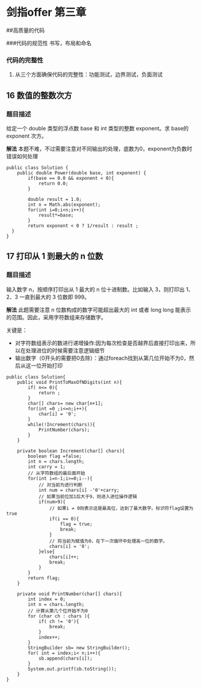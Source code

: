 # 剑指offer 第三章
##高质量的代码

###代码的规范性
书写，布局和命名

### 代码的完整性
1. 从三个方面确保代码的完整性：功能测试，边界测试，负面测试

## 16 数值的整数次方
### 题目描述
给定一个 double 类型的浮点数 base 和 int 类型的整数 exponent。求 base的 exponent 次方。

**解法**
本题不难，不过需要注意对不同输出的处理，底数为0，exponent为负数时错误如何处理


```
public class Solution {
    public double Power(double base, int exponent) {
        if(base == 0.0 && exponent < 0){
            return 0.0;
        }
        
        double result = 1.0;
        int n = Math.abs(exponent);
        for(int i=0;i<n;i++){
            result*=base;
        }
        return exponent < 0 ? 1/result : result ;
  }
}
```


## 17 打印从 1 到最大的 n 位数
### 题目描述
输入数字 n，按顺序打印出从 1 最大的 n 位十进制数。比如输入 3，则打印出 1、2、3 一直到最大的 3 位数即 999。


**解法**
此题需要注意 n 位数构成的数字可能超出最大的 int 或者 long long 能表示的范围。因此，采用字符数组来存储数字。

关键是：
- 对字符数组表示的数进行递增操作:因为每次检查是否越界后直接打印出来，所以在处理进位的时候需要注意逻辑细节
- 输出数字（0开头的需要把0去除）：通过foreach找到从第几位开始不为0，然后从这一位开始打印
```
public class Solution{
    public void PrintToMaxOfNDigits(int n){
        if( n<= 0){
            return ;
        }       
        char[] chars= new char[n+1];
        for(int =0 ;i<=n;i++){
            char[i] = '0';
        }
        while(!Increment(chars)){
            PrintNumber(chars);
        }
    }

    private boolean Increment(char[] chars){
        boolean flag =false;
        int n = chars.length;
        int carry = 1;
        // 从字符数组的最后面开始
        for(int i=n-1;i>=0;i--){
            // 对当前为进行判断
            int num = chars[i] -'0'+carry;
            // 如果当前位加1后大于9，则进入进位操作逻辑
            if(num>9){
                // 如果i = 0则表示这是最高位，达到了最大数字。标识符flag设置为true
                if(i == 0){
                    flag = true;
                    break; 
                }
                // 将当前为赋值为0，在下一次循环中处理高一位的数字。
                chars[i] = '0';
            }else{
                chars[i]++;
                break;
            }
        }
        return flag; 
    }

    private void PrintNumber(char[] chars){
        int index = 0;
        int n = chars.length;
        // 计算从第几个位开始不为0
        for (char ch : chars ){
            if( ch != '0'){
                break;
            }
            index++;
        }
        StringBuilder sb= new StringBuilder();
        for( int = index;i< n;i++){
            sb.append(chars[i]);
        }
        System.out.printf(sb.toString());
    }
}
```
